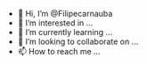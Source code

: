 - 👋 Hi, I’m @Filipecarnauba
- 👀 I’m interested in ...
- 🌱 I’m currently learning ...
- 💞️ I’m looking to collaborate on ...
- 📫 How to reach me ...

<!---
Filipecarnauba/Filipecarnauba is a ✨ special ✨ repository because its `README.md` (this file) appears on your GitHub profile.
You can click the Preview link to take a look at your changes.
--->

